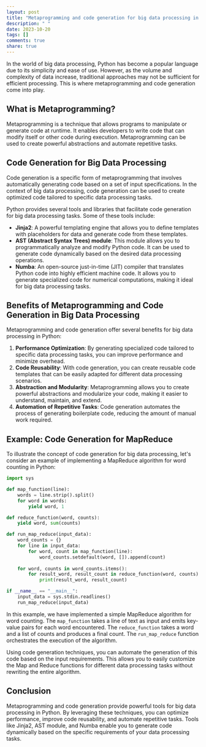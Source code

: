 ```yaml
---
layout: post
title: "Metaprogramming and code generation for big data processing in Python"
description: " "
date: 2023-10-20
tags: []
comments: true
share: true
---
```


In the world of big data processing, Python has become a popular language due to its simplicity and ease of use. However, as the volume and complexity of data increase, traditional approaches may not be sufficient for efficient processing. This is where metaprogramming and code generation come into play.

## What is Metaprogramming?

Metaprogramming is a technique that allows programs to manipulate or generate code at runtime. It enables developers to write code that can modify itself or other code during execution. Metaprogramming can be used to create powerful abstractions and automate repetitive tasks.

## Code Generation for Big Data Processing

Code generation is a specific form of metaprogramming that involves automatically generating code based on a set of input specifications. In the context of big data processing, code generation can be used to create optimized code tailored to specific data processing tasks.

Python provides several tools and libraries that facilitate code generation for big data processing tasks. Some of these tools include:

- **Jinja2**: A powerful templating engine that allows you to define templates with placeholders for data and generate code from these templates.
- **AST (Abstract Syntax Trees) module**: This module allows you to programmatically analyze and modify Python code. It can be used to generate code dynamically based on the desired data processing operations.
- **Numba**: An open-source just-in-time (JIT) compiler that translates Python code into highly efficient machine code. It allows you to generate specialized code for numerical computations, making it ideal for big data processing tasks.

## Benefits of Metaprogramming and Code Generation in Big Data Processing

Metaprogramming and code generation offer several benefits for big data processing in Python:

1. **Performance Optimization**: By generating specialized code tailored to specific data processing tasks, you can improve performance and minimize overhead.
2. **Code Reusability**: With code generation, you can create reusable code templates that can be easily adapted for different data processing scenarios.
3. **Abstraction and Modularity**: Metaprogramming allows you to create powerful abstractions and modularize your code, making it easier to understand, maintain, and extend.
4. **Automation of Repetitive Tasks**: Code generation automates the process of generating boilerplate code, reducing the amount of manual work required.

## Example: Code Generation for MapReduce

To illustrate the concept of code generation for big data processing, let's consider an example of implementing a MapReduce algorithm for word counting in Python:

```python
import sys

def map_function(line):
    words = line.strip().split()
    for word in words:
        yield word, 1

def reduce_function(word, counts):
    yield word, sum(counts)

def run_map_reduce(input_data):
    word_counts = {}
    for line in input_data:
        for word, count in map_function(line):
            word_counts.setdefault(word, []).append(count)
    
    for word, counts in word_counts.items():
        for result_word, result_count in reduce_function(word, counts):
            print(result_word, result_count)

if __name__ == "__main__":
    input_data = sys.stdin.readlines()
    run_map_reduce(input_data)
```

In this example, we have implemented a simple MapReduce algorithm for word counting. The `map_function` takes a line of text as input and emits key-value pairs for each word encountered. The `reduce_function` takes a word and a list of counts and produces a final count. The `run_map_reduce` function orchestrates the execution of the algorithm.

Using code generation techniques, you can automate the generation of this code based on the input requirements. This allows you to easily customize the Map and Reduce functions for different data processing tasks without rewriting the entire algorithm.

## Conclusion

Metaprogramming and code generation provide powerful tools for big data processing in Python. By leveraging these techniques, you can optimize performance, improve code reusability, and automate repetitive tasks. Tools like Jinja2, AST module, and Numba enable you to generate code dynamically based on the specific requirements of your data processing tasks.